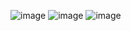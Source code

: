 ![image](https://user-images.githubusercontent.com/52356711/93716774-2eebab00-fb7a-11ea-815d-272ed6abb7c4.png)
![image](https://user-images.githubusercontent.com/52356711/93716791-45920200-fb7a-11ea-9a41-f1f8f7843760.png)
![image](https://user-images.githubusercontent.com/52356711/93716833-8a1d9d80-fb7a-11ea-8e17-b127f7aec6da.png)
